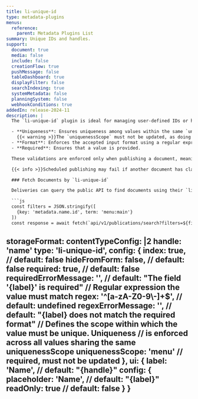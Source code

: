 ```yaml
---
title: li-unique-id
type: metadata-plugins
menus:
  reference:
    parent: Metadata Plugins List
summary: Unique IDs and handles.
support:
  document: true
  media: false
  include: false
  creationFlow: true
  pushMessage: false
  tableDashboard: true
  displayFilter: false
  searchIndexing: true
  systemMetadata: false
  planningSystem: false
  webhookConditions: true
addedIn: release-2024-11
description: |
  The `li-unique-id` plugin is ideal for managing user-defined IDs or handles where uniqueness among values is required. The user interface is similar to an [`li-text`]({{< ref "/reference/document/metadata/plugins/li-text" >}}) field, but it includes additional validation properties:

  - **Uniqueness**: Ensures uniqueness among values within the same `uniquenessScope` per project.
    {{< warning >}}The `uniquenessScope` must not be updated, as doing so would break the uniqueness validation for new values. Changing it requires a manual database migration.{{< /warning >}}
  - **Format**: Enforces the accepted input format using a regular expression.
  - **Required**: Ensures that a value is provided.

  These validations are enforced only when publishing a document, meaning that uniqueness is guaranteed only for published values.

  {{< info >}}Scheduled publishing may fail if another document has claimed the unique value in the meantime. Use scheduled publishing with `li-unique-id` properties carefully to avoid conflicts.{{< /info >}}

  ### Fetch Documents by `li-unique-id`

  Deliveries can query the public API to find documents using their `li-unique-id` metadata property. Unlike document IDs, this approach allows the same identifier to be used across different environments (e.g., staging, production). When querying with the key `metadata.<handle>.id` and the value `<uniquenessScope>.<uniqueId>`, the `li-unique-id` metadata plugin ensures a single matching result.

  ```js
  const filters = JSON.stringify([
    {key: 'metadata.name.id', term: 'menu:main'}
  ])
  const response = await fetch(`api/v1/publications/search?filters=${filters}`)
  ```
storageFormat: <String>
contentTypeConfig: |2
        handle: 'name'
        type: 'li-unique-id',
        config: {
          index: true,                // default: false
          hideFromForm: false,        // default: false
          required: true,             // default: false
          requiredErrorMessage: '',   // default: "The field '{label}' is required"
          // Regular expression the value must match
          regex: '^[a-zA-Z0-9\\-]+$', // default: undefined
          regexErrorMessage: '',      // default: "{label} does not match the required format"
          // Defines the scope within which the value must be unique. Uniqueness
          // is enforced across all values sharing the same uniquenessScope
          uniquenessScope: 'menu'     // required, must not be updated
        },
        ui: {
          label: 'Name',              // default: "{handle}"
          config: {
            placeholder: 'Name',      // default: "{label}"
            readOnly: true            // default: false
          }
        }
---
```

